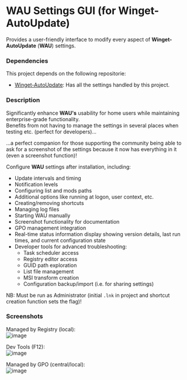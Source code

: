# WAU Settings GUI (for Winget-AutoUpdate)
Provides a user-friendly interface to modify every aspect of **Winget-AutoUpdate** (**WAU**) settings.

### Dependencies
This project depends on the following repositorie:
- [Winget-AutoUpdate](https://github.com/Romanitho/Winget-AutoUpdate): Has all the settings handled by this project.

### Description
Significantly enhance **WAU's** usability for home users while maintaining enterprise-grade functionality.<br>
Benefits from not having to manage the settings in several places when testing etc. (perfect for developers)...

...a perfect companion for those supporting the community being able to ask for a screenshot of the settings because it now has everything in it (even a screenshot function)!

Configure **WAU** settings after installation, including:
- Update intervals and timing
- Notification levels
- Configuring list and mods paths
- Additional options like running at logon, user context, etc.
- Creating/removing shortcuts
- Managing log files
- Starting WAU manually
- Screenshot functionality for documentation
- GPO management integration
- Real-time status information display showing version details, last run times, and current configuration state
- Developer tools for advanced troubleshooting:
  - Task scheduler access
  - Registry editor access
  - GUID path exploration
  - List file management
  - MSI transform creation
  - Configuration backup/import (i.e. for sharing settings)

NB: Must be run as Administrator (initial `.lnk` in project and shortcut creation function sets the flag)!

### Screenshots
Managed by Registry (local):  
![image](https://github.com/user-attachments/assets/4017c461-da41-4b5f-8960-73d7db64224a)


Dev Tools (F12):  
![image](https://github.com/user-attachments/assets/4548193c-76aa-4c70-ab07-77bee285d570)


Managed by GPO (central/local):  
![image](https://github.com/user-attachments/assets/1cd6706b-b08f-45ce-8756-728c898317fc)



